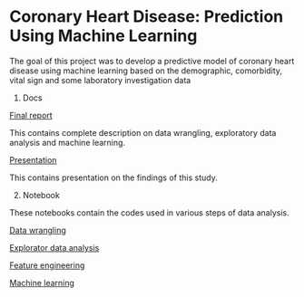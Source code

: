 # Coronary Heart Disease: Prediction Using Machine Learning
The goal of this project was to develop a predictive model of coronary heart disease using machine learning based on the demographic, comorbidity, vital sign and some laboratory investigation data
1. Docs

[Final report](https://github.com/spiya/Coronary_heart_disease_prediction/blob/main/CHD_Report.pdf)

This contains complete description on data wrangling, exploratory data analysis and machine learning.

[Presentation](https://github.com/spiya/Coronary_heart_disease_prediction/blob/main/CHD_Presentation.pdf)

This contains presentation on the findings of this study.

2. Notebook

These notebooks contain the codes used in various steps of data analysis.

[Data wrangling](https://github.com/spiya/Coronary_heart_disease_prediction/blob/main/notebook/01_Data_wrangling.ipynb)

[Explorator data analysis](https://github.com/spiya/Coronary_heart_disease_prediction/blob/main/notebook/02_EDA.ipynb)

[Feature engineering](https://github.com/spiya/Coronary_heart_disease_prediction/blob/main/notebook/03_Feature_engineering.ipynb)

[Machine learning](https://github.com/spiya/Coronary_heart_disease_prediction/blob/main/notebook/04_Modelling.ipynb)


